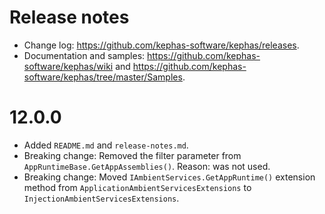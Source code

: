 ﻿# Release notes

* Change log: https://github.com/kephas-software/kephas/releases.
* Documentation and samples: https://github.com/kephas-software/kephas/wiki and https://github.com/kephas-software/kephas/tree/master/Samples.

# 12.0.0

* Added ``README.md`` and ``release-notes.md``.
* Breaking change: Removed the filter parameter from ``AppRuntimeBase.GetAppAssemblies()``. Reason: was not used.
* Breaking change: Moved ``IAmbientServices.GetAppRuntime()`` extension method from ``ApplicationAmbientServicesExtensions`` to ``InjectionAmbientServicesExtensions``.